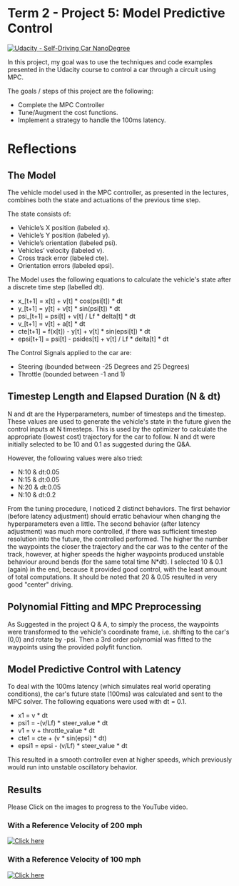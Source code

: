 # Term 2 - Project 5: Model Predictive Control
[![Udacity - Self-Driving Car NanoDegree](https://s3.amazonaws.com/udacity-sdc/github/shield-carnd.svg)](http://www.udacity.com/drive)

In this project, my goal was to use the techniques and code examples presented in the Udacity course to control a car through a circuit using MPC.

The goals / steps of this project are the following:
- Complete the MPC Controller
- Tune/Augment the cost functions.
- Implement a strategy to handle the 100ms latency.

[//]: # (Image References)

[image1]: ./Output/CTEvsTraj.jpg "Better Trajectory for the cures"

# Reflections

## The Model

The vehicle model used in the MPC controller, as presented in the lectures, combines both the state and actuations of the previous time step. 

The state consists of:
- Vehicle’s X position (labeled x).
- Vehicle’s Y position (labeled y).
- Vehicle’s orientation (labeled psi).
- Vehicles’ velocity (labeled v).
- Cross track error (labeled cte).
- Orientation errors (labeled epsi).

The Model uses the following equations to calculate the vehicle's state after a discrete time step (labelled dt).
* x_[t+1] = x[t] + v[t] * cos(psi[t]) * dt
* y_[t+1] = y[t] + v[t] * sin(psi[t]) * dt
* psi_[t+1] = psi[t] + v[t] / Lf * delta[t] * dt
* v_[t+1] = v[t] + a[t] * dt
* cte[t+1] = f(x[t]) - y[t] + v[t] * sin(epsi[t]) * dt
* epsi[t+1] = psi[t] - psides[t] + v[t] / Lf * delta[t] * dt

The Control Signals applied to the car are:
- Steering (bounded between -25 Degrees and 25 Degrees)
- Throttle (bounded between -1 and 1)

## Timestep Length and Elapsed Duration (N & dt)

N and dt are the Hyperparameters, number of timesteps and the timestep. These values are used to generate the vehicle's state in the future given the control inputs at N timesteps.  This is used by the optimizer to calculate the appropriate (lowest cost) trajectory for the car to follow. N and dt were initially selected to be 10 and 0.1 as suggested during the Q&A. 

However, the following values were also tried:
- N:10 & dt:0.05
- N:15 & dt:0.05
- N:20 & dt:0.05
- N:10 & dt:0.2

From the tuning procedure, I noticed 2 distinct behaviors. The first behavior (before latency adjustment) should erratic behaviour when changing the hyperparameters even a little. The second behavior (after latency adjustment) was much more controlled, if there was sufficient timestep resolution into the future, the controlled performed. The higher the number the waypoints the closer the trajectory and the car was to the center of the track, however, at higher speeds the higher waypoints produced unstable behaviour around bends (for the same total time N*dt). I selected 10 & 0.1 (again) in the end, because it provided good control, with the least amount of total computations. It should be noted that 20 & 0.05 resulted in very good "center" driving.


## Polynomial Fitting and MPC Preprocessing

As Suggested in the project Q & A, to simply the process, the waypoints were transformed to the vehicle's coordinate frame, i.e. shifting to the car's (0,0) and rotate by -psi. Then a 3rd order polynomial was fitted to the waypoints using the provided polyfit function.

## Model Predictive Control with Latency

To deal with the 100ms latency (which simulates real world operating conditions), the car's future state (100ms) was calculated and sent to the MPC solver. The following equations were used with dt = 0.1.
* x1 = v * dt
* psi1 = -(v/Lf) * steer_value * dt
* v1 = v + throttle_value * dt
* cte1 = cte + (v * sin(epsi) * dt)
* epsi1 = epsi - (v/Lf) * steer_value * dt

This resulted in a smooth controller even at higher speeds, which previously would run into unstable oscillatory behavior.

## Results 

Please Click on the images to progress to the YouTube video.

### With a Reference Velocity of 200 mph 

[![Click here](http://img.youtube.com/vi/f7e81EEYOxw/0.jpg)](https://www.youtube.com/watch?v=f7e81EEYOxw)


### With a Reference Velocity of 100 mph 

[![Click here](http://img.youtube.com/vi/O7yVbfFxbuw/0.jpg)](https://www.youtube.com/watch?v=O7yVbfFxbuw)

